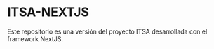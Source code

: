 # ITSA-NEXTJS
Este repositorio es una versión del proyecto ITSA desarrollada con el framework NextJS.
